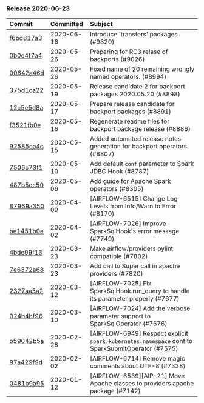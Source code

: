 

### Release 2020-06-23

| Commit                                                                                         | Committed   | Subject                                                                                          |
|:-----------------------------------------------------------------------------------------------|:------------|:-------------------------------------------------------------------------------------------------|
| [f6bd817a3](https://github.com/apache/airflow/commit/f6bd817a3aac0a16430fc2e3d59c1f17a69a15ac) | 2020-06-16  | Introduce &#39;transfers&#39; packages (#9320)                                                           |
| [0b0e4f7a4](https://github.com/apache/airflow/commit/0b0e4f7a4cceff3efe15161fb40b984782760a34) | 2020-05-26  | Preparing for RC3 relase of backports (#9026)                                                    |
| [00642a46d](https://github.com/apache/airflow/commit/00642a46d019870c4decb3d0e47c01d6a25cb88c) | 2020-05-26  | Fixed name of 20 remaining wrongly named operators. (#8994)                                      |
| [375d1ca22](https://github.com/apache/airflow/commit/375d1ca229464617780623c61c6e8a1bf570c87f) | 2020-05-19  | Release candidate 2 for backport packages 2020.05.20 (#8898)                                     |
| [12c5e5d8a](https://github.com/apache/airflow/commit/12c5e5d8ae25fa633efe63ccf4db389e2b796d79) | 2020-05-17  | Prepare release candidate for backport packages (#8891)                                          |
| [f3521fb0e](https://github.com/apache/airflow/commit/f3521fb0e36733d8bd356123e56a453fd37a6dca) | 2020-05-16  | Regenerate readme files for backport package release (#8886)                                     |
| [92585ca4c](https://github.com/apache/airflow/commit/92585ca4cb375ac879f4ab331b3a063106eb7b92) | 2020-05-15  | Added automated release notes generation for backport operators (#8807)                          |
| [7506c73f1](https://github.com/apache/airflow/commit/7506c73f1721151e9c50ef8bdb70d2136a16190b) | 2020-05-10  | Add default `conf` parameter to Spark JDBC Hook (#8787)                                          |
| [487b5cc50](https://github.com/apache/airflow/commit/487b5cc50c5b28a045cb12a1527a5453b0a6a7af) | 2020-05-06  | Add guide for Apache Spark operators (#8305)                                                     |
| [87969a350](https://github.com/apache/airflow/commit/87969a350ddd41e9e77776af6d780b31e363eaca) | 2020-04-09  | [AIRFLOW-6515] Change Log Levels from Info/Warn to Error (#8170)                                 |
| [be1451b0e](https://github.com/apache/airflow/commit/be1451b0e1b7e33f4621e24649f6a4fa87c34e01) | 2020-04-02  | [AIRFLOW-7026] Improve SparkSqlHook&#39;s error message (#7749)                                      |
| [4bde99f13](https://github.com/apache/airflow/commit/4bde99f1323d72f6c84c1548079d5e98fc0a2a9a) | 2020-03-23  | Make airflow/providers pylint compatible (#7802)                                                 |
| [7e6372a68](https://github.com/apache/airflow/commit/7e6372a681a2a543f4710b083219aeb53b074388) | 2020-03-23  | Add call to Super call in apache providers (#7820)                                               |
| [2327aa5a2](https://github.com/apache/airflow/commit/2327aa5a263f25beeaf4ba79670f10f001daf0bf) | 2020-03-12  | [AIRFLOW-7025] Fix SparkSqlHook.run_query to handle its parameter properly (#7677)               |
| [024b4bf96](https://github.com/apache/airflow/commit/024b4bf962bc30ecb70da9650e68b523a0dbcff8) | 2020-03-10  | [AIRFLOW-7024] Add the verbose parameter support to SparkSqlOperator (#7676)                     |
| [b59042b5a](https://github.com/apache/airflow/commit/b59042b5ab083c77ba08ba804df76b7c728815dc) | 2020-02-28  | [AIRFLOW-6949] Respect explicit `spark.kubernetes.namespace` conf to SparkSubmitOperator (#7575) |
| [97a429f9d](https://github.com/apache/airflow/commit/97a429f9d0cf740c5698060ad55f11e93cb57b55) | 2020-02-02  | [AIRFLOW-6714] Remove magic comments about UTF-8 (#7338)                                         |
| [0481b9a95](https://github.com/apache/airflow/commit/0481b9a95786a62de4776a735ae80e746583ef2b) | 2020-01-12  | [AIRFLOW-6539][AIP-21] Move Apache classes to providers.apache package (#7142)                   |
